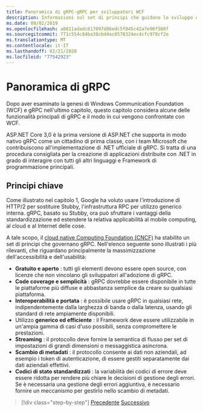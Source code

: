 ```yaml
---
title: Panoramica di gRPC-gRPC per sviluppatori WCF
description: Informazioni sul set di principi che guidano lo sviluppo di gRPC.
ms.date: 09/02/2019
ms.openlocfilehash: a0811adadc617097d86edc5f845c42a7e90f560f
ms.sourcegitcommit: 771c554c84ba38cbd4ac0578324ec4cfc979cf2e
ms.translationtype: MT
ms.contentlocale: it-IT
ms.lasthandoff: 02/21/2020
ms.locfileid: "77542923"
---
```

# <a name="grpc-overview"></a>Panoramica di gRPC

Dopo aver esaminato la genesi di Windows Communication Foundation (WCF) e gRPC nell'ultimo capitolo, questo capitolo considera alcune delle funzionalità principali di gRPC e il modo in cui vengono confrontate con WCF.

ASP.NET Core 3,0 è la prima versione di ASP.NET che supporta in modo nativo gRPC come un cittadino di prima classe, con i team Microsoft che contribuiscono all'implementazione di .NET ufficiale di gRPC. Si tratta di una procedura consigliata per la creazione di applicazioni distribuite con .NET in grado di interagire con tutti gli altri linguaggi e Framework di programmazione principali.

## <a name="key-principles"></a>Principi chiave

Come illustrato nel capitolo 1, Google ha voluto usare l'introduzione di HTTP/2 per sostituire Stubby, l'infrastruttura RPC per utilizzo generico interna. gRPC, basato su Stubby, ora può sfruttare i vantaggi della standardizzazione ed estendere la relativa applicabilità al mobile computing, al cloud e al Internet delle cose.

A tale scopo, il [cloud native Computing Foundation (CNCF)](https://www.cncf.io/) ha stabilito un set di principi che governano gRPC. Nell'elenco seguente sono illustrati i più rilevanti, che riguardano principalmente la massimizzazione dell'accessibilità e dell'usabilità:

- **Gratuito e aperto** : tutti gli elementi devono essere open source, con licenze che non vincolano gli sviluppatori all'adozione di gRPC.
- **Code coverage e semplicità** : gRPC dovrebbe essere disponibile in tutte le piattaforme più diffuse e abbastanza semplice da creare su qualsiasi piattaforma.
- **Interoperabilità e portata** : è possibile usare gRPC in qualsiasi rete, indipendentemente dalla larghezza di banda o dalla latenza, usando gli standard di rete ampiamente disponibili.
- Utilizzo **generico ed efficiente** : il Framework deve essere utilizzabile in un'ampia gamma di casi d'uso possibili, senza compromettere le prestazioni.
- **Streaming** : il protocollo deve fornire la semantica di flusso per set di impostazioni di grandi dimensioni o messaggistica asincrona.
- **Scambio di metadati** : il protocollo consente ai dati non aziendali, ad esempio i token di autenticazione, di essere gestiti separatamente dai dati aziendali effettivi.
- **Codici di stato standardizzati** : la variabilità dei codici di errore deve essere ridotta per rendere più chiare le decisioni di gestione degli errori. Se è necessaria una gestione degli errori aggiuntiva, è necessario fornire un meccanismo per gestirlo nello scambio di metadati.

>[!div class="step-by-step"]
>[Precedente](introduction.md)
>[Successivo](approach.md)
